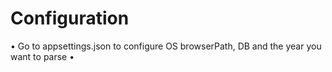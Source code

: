 # Configuration
• Go to appsettings.json to configure OS browserPath, DB and the year you want to parse
• 